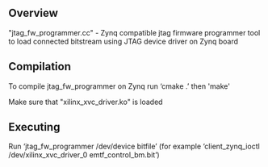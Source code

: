 ## Overview
"jtag_fw_programmer.cc" - Zynq compatible jtag firmware programmer tool to load connected bitstream using JTAG device driver on Zynq board

## Compilation
To compile jtag_fw_programmer on Zynq run ‘cmake .’ then 'make'

Make sure that "xilinx_xvc_driver.ko" is loaded

## Executing
Run ‘jtag_fw_programmer /dev/device bitfile’
    (for example ‘client_zynq_ioctl /dev/xilinx_xvc_driver_0 emtf_control_bm.bit’)


